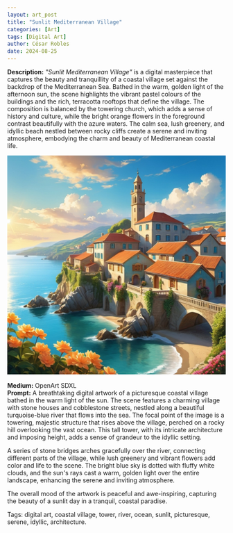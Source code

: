 ```yaml
---
layout: art_post
title: "Sunlit Mediterranean Village"
categories: [Art]
tags: [Digital Art]
author: César Robles
date: 2024-08-25
---
```

**Description:** *"Sunlit Mediterranean Village"* is a digital masterpiece that captures the beauty and tranquillity of a coastal village set against the backdrop of the Mediterranean Sea. Bathed in the warm, golden light of the afternoon sun, the scene highlights the vibrant pastel colours of the buildings and the rich, terracotta rooftops that define the village. The composition is balanced by the towering church, which adds a sense of history and culture, while the bright orange flowers in the foreground contrast beautifully with the azure waters. The calm sea, lush greenery, and idyllic beach nestled between rocky cliffs create a serene and inviting atmosphere, embodying the charm and beauty of Mediterranean coastal life.

![Sunlit Mediterranean Village](/imag/digital_art/sunlit_mediterranean_village.jpg)

**Medium:** OpenArt SDXL\
**Prompt:** A breathtaking digital artwork of a picturesque coastal village bathed in the warm light of the sun. The scene features a charming village with stone houses and cobblestone streets, nestled along a beautiful turquoise-blue river that flows into the sea. The focal point of the image is a towering, majestic structure that rises above the village, perched on a rocky hill overlooking the vast ocean. This tall tower, with its intricate architecture and imposing height, adds a sense of grandeur to the idyllic setting.

A series of stone bridges arches gracefully over the river, connecting different parts of the village, while lush greenery and vibrant flowers add color and life to the scene. The bright blue sky is dotted with fluffy white clouds, and the sun's rays cast a warm, golden light over the entire landscape, enhancing the serene and inviting atmosphere.

The overall mood of the artwork is peaceful and awe-inspiring, capturing the beauty of a sunlit day in a tranquil, coastal paradise.

Tags: digital art, coastal village, tower, river, ocean, sunlit, picturesque, serene, idyllic, architecture.